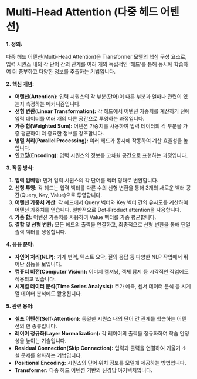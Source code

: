 # Multi‑Head Attention (다중 헤드 어텐션)

**1. 정의:**

다중 헤드 어텐션(Multi-Head Attention)은 Transformer 모델의 핵심 구성 요소로, 입력 시퀀스 내의 각 단어 간의 관계를 여러 개의 독립적인 ‘헤드’를 통해 동시에 학습하여 더 풍부하고 다양한 정보를 추출하는 기법입니다.

**2. 핵심 개념:**

*   **어텐션(Attention):** 입력 시퀀스의 각 부분(단어)이 다른 부분과 얼마나 관련이 있는지 측정하는 메커니즘입니다.
*   **선형 변환(Linear Transformation):** 각 헤드에서 어텐션 가중치를 계산하기 전에 입력 데이터를 여러 개의 다른 공간으로 투영하는 과정입니다.
*   **가중 합(Weighted Sum):** 어텐션 가중치를 사용하여 입력 데이터의 각 부분을 가중 평균하여 더 중요한 정보를 강조합니다.
*   **병렬 처리(Parallel Processing):** 여러 헤드가 동시에 작동하여 계산 효율성을 높입니다.
*   **인코딩(Encoding):** 입력 시퀀스의 정보를 고차원 공간으로 표현하는 과정입니다.

**3. 작동 방식:**

1.  **입력 임베딩:** 먼저 입력 시퀀스의 각 단어를 벡터 형태로 변환합니다.
2.  **선형 투영:** 각 헤드는 입력 벡터를 다른 수의 선형 변환을 통해 3개의 새로운 벡터 공간(Query, Key, Value)으로 투영합니다.
3.  **어텐션 가중치 계산:** 각 헤드에서 Query 벡터와 Key 벡터 간의 유사도를 계산하여 어텐션 가중치를 얻습니다. 일반적으로 Dot-Product attention을 사용합니다.
4.  **가중 합:** 어텐션 가중치를 사용하여 Value 벡터를 가중 평균합니다.
5.  **결합 및 선형 변환:** 모든 헤드의 출력을 연결하고, 최종적으로 선형 변환을 통해 단일 출력 벡터를 생성합니다.

**4. 응용 분야:**

*   **자연어 처리(NLP):** 기계 번역, 텍스트 요약, 질의 응답 등 다양한 NLP 작업에서 뛰어난 성능을 보입니다.
*   **컴퓨터 비전(Computer Vision):** 이미지 캡셔닝, 객체 탐지 등 시각적인 작업에도 적용되고 있습니다.
*   **시계열 데이터 분석(Time Series Analysis):** 주가 예측, 센서 데이터 분석 등 시계열 데이터 분석에도 활용됩니다.

**5. 관련 용어:**

*   **셀프 어텐션(Self-Attention):** 동일한 시퀀스 내의 단어 간 관계를 학습하는 어텐션의 한 종류입니다.
*   **레이어 정규화(Layer Normalization):** 각 레이어의 출력을 정규화하여 학습 안정성을 높이는 기술입니다.
*   **Residual Connection(Skip Connection):** 입력과 출력을 연결하여 기울기 소실 문제를 완화하는 기법입니다.
*   **Positional Encoding:** 시퀀스의 단어 위치 정보를 모델에 제공하는 방법입니다.
*   **Transformer:** 다중 헤드 어텐션 기반의 신경망 아키텍처입니다.